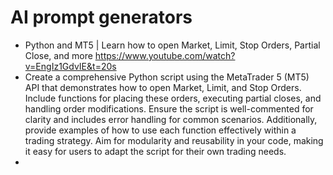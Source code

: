 # AI prompt generators
- Python and MT5 | Learn how to open Market, Limit, Stop Orders, Partial Close, and more
https://www.youtube.com/watch?v=EngIz1GdvIE&t=20s
- Create a comprehensive Python script using the MetaTrader 5 (MT5) API that demonstrates how to open Market, Limit, and Stop Orders. Include functions for placing these orders, executing partial closes, and handling order modifications. Ensure the script is well-commented for clarity and includes error handling for common scenarios. Additionally, provide examples of how to use each function effectively within a trading strategy. Aim for modularity and reusability in your code, making it easy for users to adapt the script for their own trading needs.
- 
